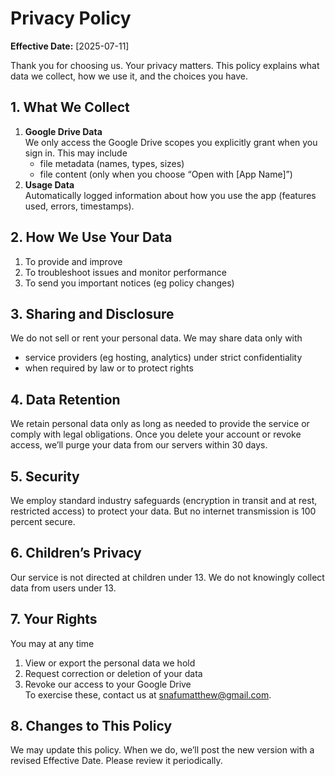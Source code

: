 # Privacy Policy

**Effective Date:** [2025-07-11]

Thank you for choosing us. Your privacy matters. This policy explains what data we collect, how we use it, and the choices you have.

## 1. What We Collect

1. **Google Drive Data**  
   We only access the Google Drive scopes you explicitly grant when you sign in. This may include  
   * file metadata (names, types, sizes)  
   * file content (only when you choose “Open with [App Name]”)  
2. **Usage Data**  
   Automatically logged information about how you use the app (features used, errors, timestamps).

## 2. How We Use Your Data

1. To provide and improve
2. To troubleshoot issues and monitor performance  
3. To send you important notices (eg policy changes)

## 3. Sharing and Disclosure

We do not sell or rent your personal data. We may share data only with  
* service providers (eg hosting, analytics) under strict confidentiality  
* when required by law or to protect rights  

## 4. Data Retention

We retain personal data only as long as needed to provide the service or comply with legal obligations. Once you delete your account or revoke access, we’ll purge your data from our servers within 30 days.

## 5. Security

We employ standard industry safeguards (encryption in transit and at rest, restricted access) to protect your data. But no internet transmission is 100 percent secure.

## 6. Children’s Privacy

Our service is not directed at children under 13. We do not knowingly collect data from users under 13.

## 7. Your Rights

You may at any time  
1. View or export the personal data we hold  
2. Request correction or deletion of your data  
3. Revoke our access to your Google Drive  
To exercise these, contact us at snafumatthew@gmail.com.

## 8. Changes to This Policy

We may update this policy. When we do, we’ll post the new version with a revised Effective Date. Please review it periodically.
